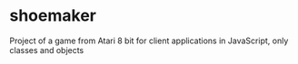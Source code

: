 # shoemaker

Project of a game from Atari 8 bit for client applications in JavaScript, only classes and objects 
